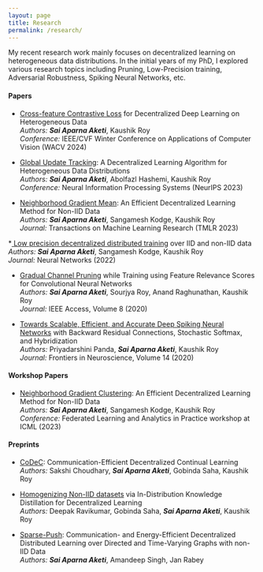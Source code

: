 ```yaml
---
layout: page
title: Research
permalink: /research/
---
```


My recent research work mainly focuses on decentralized learning on heterogeneous data distributions. In the initial years of my PhD, I explored various research topics including Pruning, Low-Precision training, Adversarial Robustness, Spiking Neural Networks, etc.

#### **Papers** ####

* [Cross-feature Contrastive Loss](https://arxiv.org/abs/2310.15890) for Decentralized Deep Learning on Heterogeneous Data <br>
*Authors:* _**Sai Aparna Aketi**_, Kaushik Roy <br>
*Conference:* IEEE/CVF Winter Conference on Applications of Computer Vision (WACV 2024) <br>

* [Global Update Tracking](https://arxiv.org/abs/2305.04792): A Decentralized Learning Algorithm for Heterogeneous Data Distributions <br>
*Authors:* _**Sai Aparna Aketi**_, Abolfazl Hashemi, Kaushik Roy <br>
*Conference:* Neural Information Processing Systems (NeurIPS 2023) <br>

* [Neighborhood Gradient Mean](https://openreview.net/forum?id=vkiKzK5G3e): An Efficient Decentralized Learning Method for Non-IID Data <br>
*Authors:* _**Sai Aparna Aketi**_, Sangamesh Kodge, Kaushik Roy <br>
*Journal:* Transactions on Machine Learning Research (TMLR 2023) <br>

*[ Low precision decentralized distributed training](https://www.sciencedirect.com/science/article/abs/pii/S089360802200332X) over IID and non-IID data <br>
*Authors:* _**Sai Aparna Aketi**_, Sangamesh Kodge, Kaushik Roy <br>
*Journal:* Neural Networks (2022) <br>

* [Gradual Channel Pruning](https://ieeexplore.ieee.org/abstract/document/9199834) while Training using Feature Relevance Scores for Convolutional Neural Networks <br>
*Authors:* _**Sai Aparna Aketi**_, Sourjya Roy, Anand Raghunathan, Kaushik Roy <br>
*Journal:* IEEE Access, Volume 8 (2020) <br>

* [Towards Scalable, Efficient, and Accurate Deep Spiking Neural Networks](https://www.frontiersin.org/articles/10.3389/fnins.2020.00653/full) with Backward Residual Connections, Stochastic Softmax, and Hybridization <br>
*Authors:* Priyadarshini Panda, _**Sai Aparna Aketi**_, Kaushik Roy <br>
*Journal:* Frontiers in Neuroscience, Volume 14 (2020) <br>


#### **Workshop Papers** ####

* [Neighborhood Gradient Clustering](https://openreview.net/pdf?id=8raYY71qmn): An Efficient Decentralized Learning Method for Non-IID Data <br>
*Authors:* _**Sai Aparna Aketi**_, Sangamesh Kodge, Kaushik Roy <br>
*Conference:* Federated Learning and Analytics in Practice workshop at ICML (2023) <br>

#### **Preprints** ####

* [CoDeC](https://arxiv.org/abs/2303.15378): Communication-Efficient Decentralized Continual Learning <br>
*Authors:* Sakshi Choudhary, _**Sai Aparna Aketi**_, Gobinda Saha, Kaushik Roy <br>

* [Homogenizing Non-IID datasets](https://arxiv.org/abs/2304.04326) via In-Distribution Knowledge Distillation for Decentralized Learning <br>
*Authors:* Deepak Ravikumar, Gobinda Saha, _**Sai Aparna Aketi**_, Kaushik Roy <br>

* [Sparse-Push](https://arxiv.org/abs/2102.05715): Communication- and Energy-Efficient Decentralized Distributed Learning over Directed and Time-Varying Graphs with non-IID Data <br>
*Authors:* _**Sai Aparna Aketi**_, Amandeep Singh, Jan Rabey <br>
